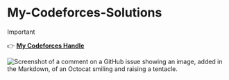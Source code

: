# My-Codeforces-Solutions

> [!IMPORTANT]
> 👉 [**My Codeforces Handle**](https://codeforces.com/profile/abdullah.pro)

![Screenshot of a comment on a GitHub issue showing an image, added in the Markdown, of an Octocat smiling and raising a tentacle.](https://myoctocat.com/assets/images/base-octocat.svg)